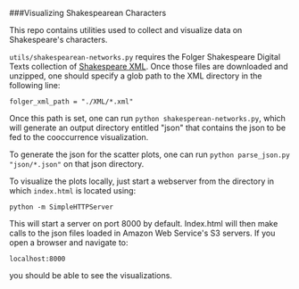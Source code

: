 ###Visualizing Shakespearean Characters

This repo contains utilities used to collect and visualize data on Shakespeare's characters. 

`utils/shakespearean-networks.py` requires the Folger Shakespeare Digital Texts collection of [Shakespeare XML]("http://www.folgerdigitaltexts.org/"). Once those files are downloaded and unzipped, one should specify a glob path to the XML directory in the following line:

`folger_xml_path = "./XML/*.xml"`

Once this path is set, one can run `python shakesperean-networks.py`, which will generate an output directory entitled "json" that contains the json to be fed to the cooccurrence visualization. 

To generate the json for the scatter plots, one can run `python parse_json.py "json/*.json"` on that json directory.

To visualize the plots locally, just start a webserver from the directory in which `index.html` is located using:

`python -m SimpleHTTPServer`

This will start a server on port 8000 by default. Index.html will then make calls to the json files loaded in Amazon Web Service's S3 servers. If you open a browser and navigate to:

`localhost:8000`

you should be able to see the visualizations.  
